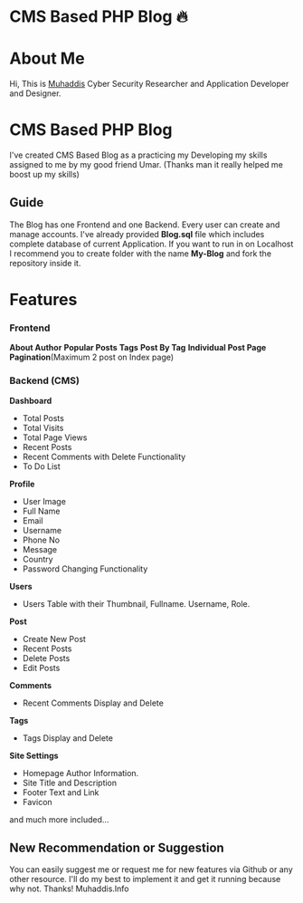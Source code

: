 # CMS Based PHP Blog :fire:
# About Me
Hi, This is [Muhaddis](https://www,Muhaddis.info/) Cyber Security Researcher and Application Developer and Designer. 

# CMS Based PHP Blog

I've created CMS Based Blog as a practicing my Developing my skills assigned to me by my good friend Umar. (Thanks man it really helped me boost up my skills)

## Guide

The Blog has one Frontend and one Backend. Every user can create and manage accounts. I've already provided **Blog.sql** file which includes complete database of current Application. If you want to run in on Localhost I recommend you to create folder with the name **My-Blog** and fork the repository inside it.

# Features
### Frontend 
**About Author**
**Popular Posts**
**Tags**
**Post By Tag**
**Individual Post Page**
**Pagination**(Maximum 2 post on Index page)
### Backend (CMS)
**Dashboard** 

 - Total Posts
 -  Total Visits
 - Total Page Views
 - Recent Posts
 - Recent Comments with Delete Functionality
 - To Do List

**Profile** 

 - User Image
 - Full Name
 - Email
 - Username
 - Phone No
 - Message
 - Country
 - Password Changing Functionality

**Users** 

 - Users Table with their Thumbnail, Fullname. Username, Role.

**Post**

 - Create New Post
 - Recent Posts
 - Delete Posts
 - Edit Posts

**Comments** 

 - Recent Comments Display and Delete

**Tags** 

 - Tags Display and Delete

**Site Settings** 

 - Homepage Author Information.
 - Site Title and Description
 - Footer Text and Link
 - Favicon

and much more included...

## New Recommendation or Suggestion

You can easily suggest me or request me for new features via Github or any other resource. I'll do my best to implement it and get it running because why not. Thanks!
Muhaddis.Info
